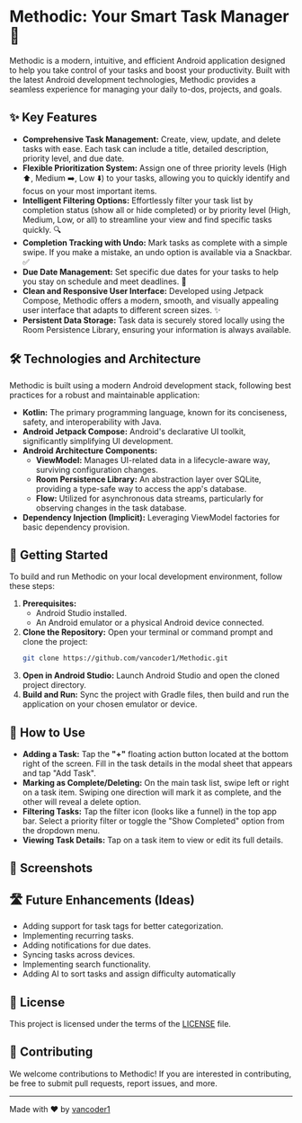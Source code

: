 # Methodic: Your Smart Task Manager 🚀

Methodic is a modern, intuitive, and efficient Android application designed to help you take control of your tasks and boost your productivity. Built with the latest Android development technologies, Methodic provides a seamless experience for managing your daily to-dos, projects, and goals.

## ✨ Key Features

*   **Comprehensive Task Management:** Create, view, update, and delete tasks with ease. Each task can include a title, detailed description, priority level, and due date.
*   **Flexible Prioritization System:** Assign one of three priority levels (High ⬆️, Medium ➡️, Low ⬇️) to your tasks, allowing you to quickly identify and focus on your most important items.
*   **Intelligent Filtering Options:** Effortlessly filter your task list by completion status (show all or hide completed) or by priority level (High, Medium, Low, or all) to streamline your view and find specific tasks quickly. 🔍
*   **Completion Tracking with Undo:** Mark tasks as complete with a simple swipe. If you make a mistake, an undo option is available via a Snackbar. ✅
*   **Due Date Management:** Set specific due dates for your tasks to help you stay on schedule and meet deadlines. 📅
*   **Clean and Responsive User Interface:** Developed using Jetpack Compose, Methodic offers a modern, smooth, and visually appealing user interface that adapts to different screen sizes. ✨
*   **Persistent Data Storage:** Task data is securely stored locally using the Room Persistence Library, ensuring your information is always available.

## 🛠️ Technologies and Architecture

Methodic is built using a modern Android development stack, following best practices for a robust and maintainable application:

*   **Kotlin:** The primary programming language, known for its conciseness, safety, and interoperability with Java.
*   **Android Jetpack Compose:** Android's declarative UI toolkit, significantly simplifying UI development.
*   **Android Architecture Components:**
    *   **ViewModel:** Manages UI-related data in a lifecycle-aware way, surviving configuration changes.
    *   **Room Persistence Library:** An abstraction layer over SQLite, providing a type-safe way to access the app's database.
    *   **Flow:** Utilized for asynchronous data streams, particularly for observing changes in the task database.
*   **Dependency Injection (Implicit):** Leveraging ViewModel factories for basic dependency provision.

## 🚀 Getting Started

To build and run Methodic on your local development environment, follow these steps:

1.  **Prerequisites:**
    *   Android Studio installed.
    *   An Android emulator or a physical Android device connected.
2.  **Clone the Repository:**
    Open your terminal or command prompt and clone the project:
    ```bash
    git clone https://github.com/vancoder1/Methodic.git
    ```
3.  **Open in Android Studio:**
    Launch Android Studio and open the cloned project directory.
4.  **Build and Run:**
    Sync the project with Gradle files, then build and run the application on your chosen emulator or device.

## 📱 How to Use

*   **Adding a Task:** Tap the **"+"** floating action button located at the bottom right of the screen. Fill in the task details in the modal sheet that appears and tap "Add Task".
*   **Marking as Complete/Deleting:** On the main task list, swipe left or right on a task item. Swiping one direction will mark it as complete, and the other will reveal a delete option.
*   **Filtering Tasks:** Tap the filter icon (looks like a funnel) in the top app bar. Select a priority filter or toggle the "Show Completed" option from the dropdown menu.
*   **Viewing Task Details:** Tap on a task item to view or edit its full details.

## 📸 Screenshots



## 🛣️ Future Enhancements (Ideas)

*   Adding support for task tags for better categorization.
*   Implementing recurring tasks.
*   Adding notifications for due dates.
*   Syncing tasks across devices.
*   Implementing search functionality.
*   Adding AI to sort tasks and assign difficulty automatically

## 📄 License

This project is licensed under the terms of the [LICENSE](LICENSE) file.

## 👋 Contributing

We welcome contributions to Methodic! If you are interested in contributing, be free to submit pull requests, report issues, and more.

---

Made with ❤️ by [vancoder1](https://github.com/vancoder1)
